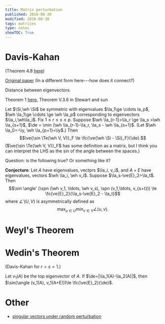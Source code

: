```yaml
---
title: Matrix perturbation
published: 2016-08-30
modified: 2016-08-30
tags: matrices
type: notes
showTOC: True
---
```


# Davis-Kahan

(Theorem 4.8 [here](http://ocw.mit.edu/courses/mathematics/18-s997-high-dimensional-statistics-spring-2015/lecture-notes/MIT18_S997S15_Chapter4.pdf))

[Original paper](http://epubs.siam.org/doi/pdf/10.1137/0707001) (In a different form here---how does it connect?)

Distance between eigenvectors.

Theorem 1 [here](http://www.statslab.cam.ac.uk/~yy366/index_files/Biometrika-2015-Yu-biomet_asv008.pdf), Theorem V.3.6 in Stewart and sun

Let $\Si,\wh \Si$ be symmetric with eigenvalues $\la_1\ge \cdots la_p$, $\wh \la_1\ge \cdots \ge \wh \la_p$ corresponding to eigenvectors $\la_i,\wh\la_i$. Fix $1\le r\le s\le p$. Suppose $\wh \la_{r-1}>\la_r \ge \la_s >\wh \la_{s+1}$, $\de = \min (\wh \la_{r-1}-\la_r, \la_s - \wh \la_{s+1}$. (Let $\wh \la_0=-\iy, \wh \la_{p+1}=\iy$.) Then 
$$\ve{\sin \Te(\wh V, V)}_F \le \fc{\ve{\wh \Si - \Si}_F}{\de}.$$
($\ve{\sin \Te(\wh V, V)}_F$ has some definition as a matrix, but I think you can interpret the LHS as the sin of the angle between the spaces.)

Question: is the following true? Or something like it?

**Conjecture**: Let $A$ have eigenvalues, vectprs $\la_i, v_i$, and $A+E$ have eigenvalues, vectors $\wh \la_i, \wh v_i$. Suppose $\la_s-\ve{E}_2>\la_t$. Then 
$$\sin \angle' (\spn (\wh v_1, \ldots, \wh v_s), \spn (v_1,\ldots, v_{s+t})) \le \fc{ve{E}_2}{\la_s-\ve{E}_2 - \la_t}$$
where $\angle'(U,V)$ is asymmetrically defined as 
$$
\max_{u\in U}\min_{v\in V} \angle(u,v).
$$

# Weyl's Theorem

# Wedin's Theorem

(Davis-Kahan for $r=s=1$.)

Let $v_1(A)$ be the top eigenvector of $A$. If $\de=|\la_1(A)-\la_2(A)|$, then $\sin(\angle (v_1(A), v_1(A+E)))\le \fc{\ve{E}_2}{\de}$.

<!--?? What's the analogue of this for subspaces? Ex. $\la_1,\ldots, \la_c$ large and $\la_{c+1}$ small.-->


# Other

* [singular vectors under random perturbation](https://arxiv.org/pdf/1004.2000.pdf)
